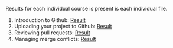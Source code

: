 Results for each individual course is present is each individual file.

1. Introduction to Github: [Result](Introduction%20to%20GitHub.md)
2. Uploading your project to Github: [Result](Uploading%20your%20project%20to%20GitHub.md)
3. Reviewing pull requests: [Result](Reviewing%20pull%20requests.md)
4. Managing merge conflicts: [Result](Managing%20merge%20conflicts.md)
